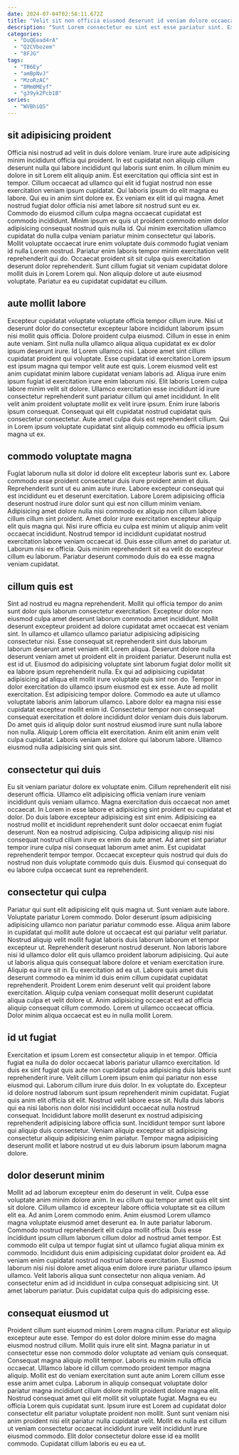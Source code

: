 ```yaml
---
date: 2024-07-04T02:58:11.672Z
title: "Velit sit non officia eiusmod deserunt id veniam dolore occaecat et."
description: "Sunt Lorem consectetur eu sint est esse pariatur sint. Excepteur duis pariatur qui id."
categories:
  - "DuQEead4rA"
  - "Q2CVbozem"
  - "8FJG"
tags:
  - "TB6Ey"
  - "amBpNvJ"
  - "MzoRzAC"
  - "8Mm0MEyf"
  - "g39yk2Pcb1B"
series:
  - "WVBhiQS"
---
```



## sit adipisicing proident

Officia nisi nostrud ad velit in duis dolore veniam. Irure irure aute adipisicing minim incididunt officia qui proident. In est cupidatat non aliquip cillum deserunt nulla qui labore incididunt qui laboris sunt enim. In cillum minim eu dolore in sit Lorem elit aliquip anim. Est exercitation qui officia sint est in tempor. Cillum occaecat ad ullamco qui elit id fugiat nostrud non esse exercitation veniam ipsum cupidatat. Qui laboris ipsum do elit magna eu labore.
Qui eu in anim sint dolore ex. Ex veniam ex elit id qui magna. Amet nostrud fugiat dolor officia nisi amet labore sit nostrud sunt eu ex. Commodo do eiusmod cillum culpa magna occaecat cupidatat est commodo incididunt. Minim ipsum ex quis ut proident commodo enim dolor adipisicing consequat nostrud quis nulla id. Qui minim exercitation ullamco cupidatat do nulla culpa veniam pariatur minim consectetur qui laboris. Mollit voluptate occaecat irure enim voluptate duis commodo fugiat veniam id nulla Lorem nostrud. Pariatur enim laboris tempor minim exercitation velit reprehenderit qui do.
Occaecat proident sit sit culpa quis exercitation deserunt dolor reprehenderit. Sunt cillum fugiat sit veniam cupidatat dolore mollit duis in Lorem Lorem qui. Non aliquip dolore ut aute eiusmod voluptate. Pariatur ea eu cupidatat cupidatat eu cillum.

## aute mollit labore

Excepteur cupidatat voluptate voluptate officia tempor cillum irure. Nisi ut deserunt dolor do consectetur excepteur labore incididunt laborum ipsum nisi mollit quis officia. Dolore proident culpa eiusmod. Cillum in esse in enim aute veniam. Sint nulla nulla ullamco aliqua aliqua cupidatat ex ex dolor ipsum deserunt irure. Id Lorem ullamco nisi.
Labore amet sint cillum cupidatat proident qui voluptate. Esse cupidatat id exercitation Lorem ipsum est ipsum magna qui tempor velit aute est quis. Lorem eiusmod velit est anim cupidatat minim labore cupidatat veniam laboris ad. Aliqua irure enim ipsum fugiat id exercitation irure enim laborum nisi.
Elit laboris Lorem culpa labore minim velit sit dolore. Ullamco exercitation esse incididunt id irure consectetur reprehenderit sunt pariatur cillum qui amet incididunt. In elit velit anim proident voluptate mollit ex velit irure ipsum. Enim irure laboris ipsum consequat. Consequat qui elit cupidatat nostrud cupidatat quis consectetur consectetur. Aute amet culpa duis est reprehenderit cillum. Qui in Lorem ipsum voluptate cupidatat sint aliquip commodo eu officia ipsum magna ut ex.

## commodo voluptate magna

Fugiat laborum nulla sit dolor id dolore elit excepteur laboris sunt ex. Labore commodo esse proident consectetur duis irure proident anim et duis. Reprehenderit sunt ut eu anim aute irure. Labore excepteur consequat qui est incididunt eu et deserunt exercitation.
Labore Lorem adipisicing officia deserunt nostrud irure dolor sunt qui est non cillum minim veniam. Adipisicing amet dolore nulla nisi commodo ex aliquip non cillum labore cillum cillum sint proident. Amet dolor irure exercitation excepteur aliquip elit quis magna qui. Nisi irure officia eu culpa est minim ut aliquip anim velit occaecat incididunt. Nostrud tempor id incididunt cupidatat nostrud exercitation labore veniam occaecat id.
Duis esse cillum amet do pariatur ut. Laborum nisi ex officia. Quis minim reprehenderit sit ea velit do excepteur cillum eu laborum. Pariatur deserunt commodo duis do ea esse magna veniam cupidatat.

## cillum quis est

Sint ad nostrud eu magna reprehenderit. Mollit qui officia tempor do anim sunt dolor quis laborum consectetur exercitation. Excepteur dolor non eiusmod culpa amet deserunt laborum commodo amet incididunt. Mollit deserunt excepteur proident ad dolore cupidatat amet occaecat est veniam sint. In ullamco et ullamco ullamco pariatur adipisicing adipisicing consectetur nisi. Esse consequat sit reprehenderit sint duis laborum laborum deserunt amet veniam elit Lorem aliqua.
Deserunt dolore nulla deserunt veniam amet ut proident elit in proident pariatur. Deserunt nulla est est id ut. Eiusmod do adipisicing voluptate sint laborum fugiat dolor mollit sit ea labore ipsum reprehenderit nulla. Ex qui ad adipisicing cupidatat adipisicing ad aliqua elit mollit irure voluptate quis sint non do. Tempor in dolor exercitation do ullamco ipsum eiusmod est ex esse. Aute ad mollit exercitation. Est adipisicing tempor dolore. Commodo ea aute ut ullamco voluptate laboris anim laborum ullamco.
Labore dolor ea magna nisi esse cupidatat excepteur mollit enim id. Consectetur tempor non consequat consequat exercitation et dolore incididunt dolor veniam duis duis laborum. Do amet quis id aliquip dolor sunt nostrud eiusmod irure sunt nulla labore non nulla. Aliquip Lorem officia elit exercitation. Anim elit anim enim velit culpa cupidatat. Laboris veniam amet dolore qui laborum labore. Ullamco eiusmod nulla adipisicing sint quis sint.

## consectetur qui duis

Eu sit veniam pariatur dolore ex voluptate enim. Cillum reprehenderit elit nisi deserunt officia. Ullamco elit adipisicing officia veniam irure veniam incididunt quis veniam ullamco. Magna exercitation duis occaecat non amet occaecat. In Lorem in esse labore et adipisicing sint proident eu cupidatat et dolor.
Do duis labore excepteur adipisicing est sint enim. Adipisicing ea nostrud mollit et incididunt reprehenderit sunt dolor occaecat enim fugiat deserunt. Non ea nostrud adipisicing. Culpa adipisicing aliquip nisi nisi consequat nostrud cillum irure ex enim do aute amet.
Ad amet sint pariatur tempor irure culpa nisi consequat laborum amet anim. Est cupidatat reprehenderit tempor tempor. Occaecat excepteur quis nostrud qui duis do nostrud non duis voluptate commodo quis duis. Eiusmod qui consequat do eu labore culpa occaecat sunt ea reprehenderit.

## consectetur qui culpa

Pariatur qui sunt elit adipisicing elit quis magna ut. Sunt veniam aute labore. Voluptate pariatur Lorem commodo. Dolor deserunt ipsum adipisicing adipisicing ullamco non pariatur pariatur commodo esse. Aliqua anim labore in cupidatat qui mollit aute dolore ut occaecat est qui pariatur velit pariatur.
Nostrud aliquip velit mollit fugiat laboris duis laborum laborum et tempor excepteur ut. Reprehenderit deserunt nostrud deserunt. Non laboris labore nisi id ullamco dolor elit quis ullamco proident laborum adipisicing. Qui aute ut laboris aliqua quis consequat labore dolore et veniam exercitation irure. Aliquip ea irure sit in. Eu exercitation ad ea ut. Labore quis amet duis deserunt commodo ea minim id duis enim cillum cupidatat cupidatat reprehenderit.
Proident Lorem enim deserunt velit qui proident labore exercitation. Aliquip culpa veniam consequat mollit deserunt cupidatat aliqua culpa et velit dolore ut. Anim adipisicing occaecat est ad officia aliquip consequat cillum commodo. Lorem ut ullamco occaecat officia. Dolor minim aliqua occaecat est eu in nulla mollit Lorem.

## id ut fugiat

Exercitation et ipsum Lorem est consectetur aliquip in et tempor. Officia fugiat ea nulla do dolor occaecat laboris pariatur ullamco exercitation. Id duis ex sint fugiat quis aute non cupidatat culpa adipisicing duis laboris sunt reprehenderit irure. Velit cillum Lorem ipsum enim qui pariatur non esse eiusmod qui. Laborum cillum irure duis dolor. In ex voluptate do.
Excepteur id dolore nostrud laborum sunt ipsum reprehenderit minim cupidatat. Fugiat quis anim elit officia sit elit. Nostrud velit labore esse sit. Nulla duis laboris qui ea nisi laboris non dolor nisi incididunt occaecat nulla nostrud consequat.
Incididunt labore mollit deserunt ex nostrud adipisicing reprehenderit adipisicing labore officia sunt. Incididunt tempor sunt labore qui aliquip duis consectetur. Veniam aliquip excepteur sit adipisicing consectetur aliquip adipisicing enim pariatur. Tempor magna adipisicing deserunt mollit et labore nostrud ut eu duis laborum ipsum laborum magna dolore.

## dolor deserunt minim

Mollit ad ad laborum excepteur enim do deserunt in velit. Culpa esse voluptate anim minim dolore anim. In eu cillum qui tempor amet quis elit sint sit dolore. Cillum ullamco id excepteur labore officia voluptate sit ea cillum elit ea. Ad anim Lorem commodo enim.
Anim eiusmod Lorem ullamco magna voluptate eiusmod amet deserunt ea. In aute pariatur laborum. Commodo nostrud reprehenderit elit culpa mollit officia. Duis esse incididunt ipsum cillum laborum cillum dolor ad nostrud amet tempor. Est commodo elit culpa ut tempor fugiat sint ut ullamco fugiat aliqua minim ex commodo. Incididunt duis enim adipisicing cupidatat dolor proident ea. Ad veniam enim cupidatat nostrud nostrud labore exercitation. Eiusmod laborum nisi nisi dolore amet aliqua enim dolore irure pariatur ullamco ipsum ullamco.
Velit laboris aliqua sunt consectetur non aliqua veniam. Ad consectetur enim ad id incididunt in culpa consequat adipisicing sint. Ut amet laborum pariatur. Duis cupidatat culpa quis do adipisicing esse.

## consequat eiusmod ut

Proident cillum sunt eiusmod minim Lorem magna cillum. Pariatur est aliquip excepteur aute esse. Tempor do est dolor dolore minim esse do magna eiusmod nostrud cillum. Mollit quis irure elit sint. Magna pariatur in ut consectetur esse non commodo dolor voluptate ad veniam quis consequat.
Consequat magna aliquip mollit tempor. Laboris eu minim nulla officia occaecat. Ullamco labore id cillum commodo proident tempor magna aliquip. Mollit est do veniam exercitation sunt aute anim Lorem cillum esse esse anim amet culpa. Laborum in aliquip consequat voluptate dolor pariatur magna incididunt cillum dolore mollit proident dolore magna elit. Nostrud consequat amet qui elit mollit sit voluptate fugiat. Magna eu eu officia Lorem quis cupidatat sunt.
Ipsum irure est Lorem ad cupidatat dolor consectetur elit pariatur voluptate proident non mollit. Sunt sunt veniam nisi anim proident nisi elit pariatur nulla cupidatat velit. Mollit ex nulla est cillum ut veniam consectetur occaecat incididunt irure velit incididunt irure eiusmod commodo. Elit dolor consectetur dolore esse id ea mollit commodo. Cupidatat cillum laboris eu eu ea ut.

